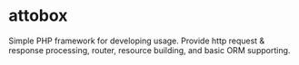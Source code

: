 # attobox
Simple PHP framework for developing usage. Provide http request &amp; response processing, router, resource building, and basic ORM supporting.
